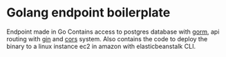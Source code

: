 # Golang endpoint boilerplate
Endpoint made in Go
Contains access to postgres database with [gorm](https://github.com/jinzhu/gorm), api routing with [gin](https://github.com/gin-gonic/gin) and [cors](https://github.com/rs/cors) system.
Also contains the code to deploy the binary to a linux instance ec2 in amazon with elasticbeanstalk CLI.
